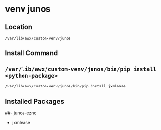 # venv junos

## Location

```/var/lib/awx/custom-venv/junos```

## Install Command

## ```/var/lib/awx/custom-venv/junos/bin/pip install <python-package>```
```/var/lib/awx/custom-venv/junos/bin/pip install jxmlease```

## Installed Packages

##- junos-eznc
- jxmlease
